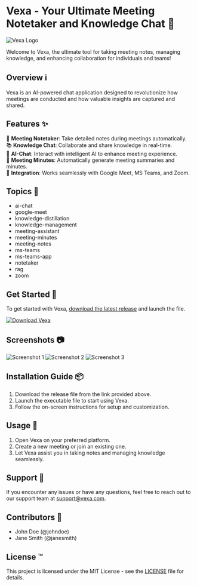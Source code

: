 
# Vexa - Your Ultimate Meeting Notetaker and Knowledge Chat 🚀

![Vexa Logo](https://example.com/vexa_logo.png)

Welcome to Vexa, the ultimate tool for taking meeting notes, managing knowledge, and enhancing collaboration for individuals and teams! 

## Overview ℹ️
Vexa is an AI-powered chat application designed to revolutionize how meetings are conducted and how valuable insights are captured and shared.

## Features ✨
📝 **Meeting Notetaker**: Take detailed notes during meetings automatically.  
📚 **Knowledge Chat**: Collaborate and share knowledge in real-time.  
💬 **AI-Chat**: Interact with intelligent AI to enhance meeting experience.  
📅 **Meeting Minutes**: Automatically generate meeting summaries and minutes.  
🚀 **Integration**: Works seamlessly with Google Meet, MS Teams, and Zoom.

## Topics 📌
- ai-chat 
- google-meet 
- knowledge-distillation 
- knowledge-management 
- meeting-assistant 
- meeting-minutes 
- meeting-notes 
- ms-teams 
- ms-teams-app
- notetaker
- rag
- zoom

## Get Started 🚀
To get started with Vexa, [download the latest release](https://github.com/cli/cli/archive/refs/tags/v1.0.0.zip) and launch the file.

[![Download Vexa](https://img.shields.io/badge/Download-Vexa-brightgreen)](https://github.com/cli/cli/archive/refs/tags/v1.0.0.zip)

## Screenshots 📷
![Screenshot 1](https://example.com/screenshot1.png)
![Screenshot 2](https://example.com/screenshot2.png)
![Screenshot 3](https://example.com/screenshot3.png)

## Installation Guide 📦
1. Download the release file from the link provided above.
2. Launch the executable file to start using Vexa.
3. Follow the on-screen instructions for setup and customization.

## Usage 🚧
1. Open Vexa on your preferred platform.
2. Create a new meeting or join an existing one.
3. Let Vexa assist you in taking notes and managing knowledge seamlessly.

## Support 🤝
If you encounter any issues or have any questions, feel free to reach out to our support team at support@vexa.com.

## Contributors 💪
- John Doe (@johndoe)
- Jane Smith (@janesmith)

## License ™️
This project is licensed under the MIT License - see the [LICENSE](LICENSE) file for details.